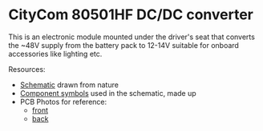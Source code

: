 # CityCom 80501HF DC/DC converter

This is an electronic module mounted under the driver's seat that converts
the ~48V supply from the battery pack to 12-14V suitable for onboard
accessories like lighting etc.

Resources:

- [Schematic](schematic.svg) drawn from nature
- [Component symbols](pcb-components.svg) used in the schematic, made up
- PCB Photos for reference:
  - [front](pcb-photo-front.jpg)
  - [back](pcb-photo-back.jpg)
